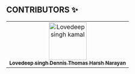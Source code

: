 ## CONTRIBUTORS ✨

<table>
  <!-- Use not more than 7 entries in a single Row -->
  <tr>
    <td align="center">
        <a href="https://github.com/ankitsangwan1999">
            <img src="https://avatars.githubusercontent.com/u/34393512?v=4" width="100px;" alt="Lovedeep singh kamal"/>
            <br />
            <sub>
                <b>Lovedeep singh </b>
                <b>Dennis Thomas </b>
                <b>Harsh Narayan</b>
            </sub>
        </a>
        <br />
    </td>
  </tr>
  
  
</table>

